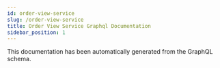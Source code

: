 ```yaml
---
id: order-view-service
slug: /order-view-service
title: Order View Service Graphql Documentation
sidebar_position: 1
---
```


This documentation has been automatically generated from the GraphQL schema.